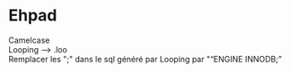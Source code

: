 # Ehpad

Camelcase<br />
Looping --> .loo  
Remplacer les ";" dans le sql généré par Looping par "“ENGINE INNODB;”  
